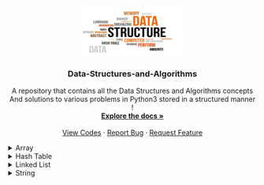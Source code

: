 ﻿

<a name="readme-top"></a>

<!-- PROJECT LOGO -->
<br />
<div align="center">
  <a href="https://github.com/ankitguptamdp/Data-Structures-and-Algorithms/">
    <img src="Resources/Images/Data-Structures-and-Algorithms.jpg" alt="Logo" width="200" height="100">
  </a>

  <h3 align="center">Data-Structures-and-Algorithms</h3>

  <p align="center">
    A repository that contains all the Data Structures and Algorithms concepts 
    <br />
    And solutions to various problems in Python3 stored in a structured manner !
    <br />
    <a href="https://github.com/ankitguptamdp/Data-Structures-and-Algorithms/tree/main/Documents/"><strong>Explore the docs »</strong></a>
    <br />
    <br />
    <a href="https://github.com/ankitguptamdp/Data-Structures-and-Algorithms/tree/main/Codes/">View Codes</a>
    ·
    <a href="mailto:ankitguptamdp@gmail.com">Report Bug</a>
    ·
    <a href="mailto:ankitguptamdp@gmail.com">Request Feature</a>
  </p>
</div>

<details>
<summary>Array</summary>

| # | Problem | Solution | Difficulty | Status | Tags |
| --- | --- | --- | --- | --- | --- |
| 0026 | [Remove Duplicates from Sorted Array](https://leetcode.com/problems/remove-duplicates-from-sorted-array/) | [Python3](https://github.com/ankitguptamdp/Data-Structures-and-Algorithms/blob/main/Codes/Array/0026%20-%20Remove%20Duplicates%20from%20Sorted%20Array.py) | Easy | Solved | Array, Two Pointers |
| 0054 | [Spiral Matrix](https://leetcode.com/problems/spiral-matrix/) | [Python3](https://github.com/ankitguptamdp/Data-Structures-and-Algorithms/blob/main/Codes/Array/0054%20-%20Spiral%20Matrix.py) | Medium | Solved | Array, Matrix, Simulation |

</details>

<details>
<summary>Hash Table</summary>

| # | Problem | Solution | Difficulty | Status | Tags |
| --- | --- | --- | --- | --- | --- |
| 0202 | [Happy Number](https://leetcode.com/problems/happy-number/)| [Python3](https://github.com/ankitguptamdp/Data-Structures-and-Algorithms/blob/main/Codes/Hash%20Table/0202%20-%20Happy%20Number.py) | Easy | Solved | Hash Table, Math, Two Pointers |

</details>

<details>
<summary>Linked List</summary>

| # | Problem | Solution | Difficulty | Status | Tags |
| --- | --- | --- | --- | --- | --- |
| 0019 | [Remove Nth Node From End of List](https://leetcode.com/problems/remove-nth-node-from-end-of-list/) | [Python3](https://github.com/ankitguptamdp/Data-Structures-and-Algorithms/blob/main/Codes/Linked%20List/0019%20-%20Remove%20Nth%20Node%20From%20End%20of%20List.py) | Medium | Solved | Linked List, Two Pointers |
| 0148 | [Sort List](https://leetcode.com/problems/sort-list/) | [Python3](https://github.com/ankitguptamdp/Data-Structures-and-Algorithms/blob/main/Codes/Linked%20List/0148%20-%20Sort%20List.py) | Medium | Solved | Linked List, Two Pointers |
| 0234 | [Palindrome Linked List](https://leetcode.com/problems/palindrome-linked-list/) | [Python3](https://github.com/ankitguptamdp/Data-Structures-and-Algorithms/blob/main/Codes/Linked%20List/0234%20-%20Palindrome%20Linked%20List.py) | Easy | Solved | Linked List, Two Pointers, Stack |
| 0328 | [Odd Even Linked List](https://leetcode.com/problems/odd-even-linked-list/) | [Python3](https://github.com/ankitguptamdp/Data-Structures-and-Algorithms/blob/main/Codes/Linked%20List/0328%20-%20Odd%20Even%20Linked%20List.py) | Medium | Solved | Linked List |

</details>

<details>
<summary>String</summary>

| # | Problem | Solution | Difficulty | Status | Tags |
| --- | --- | --- | --- | --- | --- |
| 0014 | [Longest Common Prefix](https://leetcode.com/problems/longest-common-prefix/) | [Python3](https://github.com/ankitguptamdp/Data-Structures-and-Algorithms/blob/main/Codes/String/0014%20-%20Longest%20Common%20Prefix.py) | Easy | Solved | String, Trie |
| 0043 | [Multiply String](https://leetcode.com/problems/multiply-strings/) | [Python3](https://github.com/ankitguptamdp/Data-Structures-and-Algorithms/blob/main/Codes/String/0043%20-%20Multiply%20Strings.py) | Medium | Solved | Math, String, Simulation |

</details>
